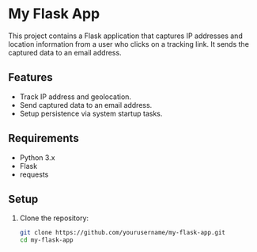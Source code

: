 # My Flask App

This project contains a Flask application that captures IP addresses and location information from a user who clicks on a tracking link. It sends the captured data to an email address.

## Features
- Track IP address and geolocation.
- Send captured data to an email address.
- Setup persistence via system startup tasks.

## Requirements

- Python 3.x
- Flask
- requests

## Setup

1. Clone the repository:

   ```bash
   git clone https://github.com/yourusername/my-flask-app.git
   cd my-flask-app
